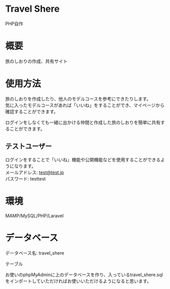 # Travel Shere
PHP自作

# 概要
旅のしおりの作成、共有サイト

# 使用方法
旅のしおりを作成したり、他人のモデルコースを参考にできたりします。  
気に入ったモデルコースがあれば「いいね」をすることができ、マイページから確認することができます。  

ログインをしなくても一緒に出かける仲間と作成した旅のしおりを簡単に共有することができます。  


## テストユーザー
ログインをすることで「いいね」機能や公開機能などを使用することができるようになります。  
メールアドレス: test@test.jp  
パスワード: testtest  

# 環境
MAMP/MySQL/PHP/Laravel


# データベース
データベース名: travel_shere

テーブル

お使いのphpMyAdminに上のデータベースを作り、入っているtravel_shere.sqlをインポートしていただければお使いいただけるようになると思います。
